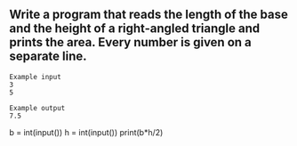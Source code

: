 ## Write a program that reads the length of the base and the height of a right-angled triangle and prints the area. Every number is given on a separate line.

```
Example input
3
5

Example output
7.5

```

b = int(input())
h = int(input())
print(b*h/2)
